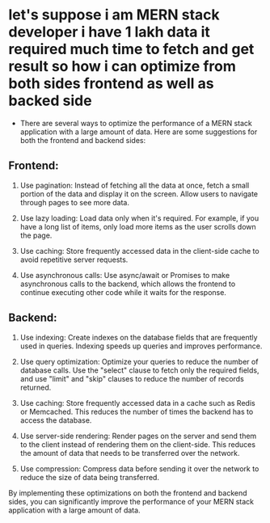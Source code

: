 # let's suppose i am MERN stack developer i have 1 lakh data it required much time to fetch and get result so how i can optimize from both sides frontend as well as backed side

- There are several ways to optimize the performance of a MERN stack application with a large amount of data. Here are some suggestions for both the frontend and backend sides:

## Frontend:

1. Use pagination: Instead of fetching all the data at once, fetch a small portion of the data and display it on the screen. Allow users to navigate through pages to see more data.

2. Use lazy loading: Load data only when it's required. For example, if you have a long list of items, only load more items as the user scrolls down the page.

3. Use caching: Store frequently accessed data in the client-side cache to avoid repetitive server requests.

4. Use asynchronous calls: Use async/await or Promises to make asynchronous calls to the backend, which allows the frontend to continue executing other code while it waits for the response.

## Backend:

1. Use indexing: Create indexes on the database fields that are frequently used in queries. Indexing speeds up queries and improves performance.

2. Use query optimization: Optimize your queries to reduce the number of database calls. Use the "select" clause to fetch only the required fields, and use "limit" and "skip" clauses to reduce the number of records returned.

3. Use caching: Store frequently accessed data in a cache such as Redis or Memcached. This reduces the number of times the backend has to access the database.

4. Use server-side rendering: Render pages on the server and send them to the client instead of rendering them on the client-side. This reduces the amount of data that needs to be transferred over the network.

5. Use compression: Compress data before sending it over the network to reduce the size of data being transferred.

By implementing these optimizations on both the frontend and backend sides, you can significantly improve the performance of your MERN stack application with a large amount of data.
